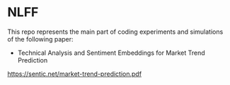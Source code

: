 # NLFF
This repo represents the main part of coding experiments and simulations of the following paper:
- Technical Analysis and Sentiment Embeddings for Market Trend Prediction

https://sentic.net/market-trend-prediction.pdf
